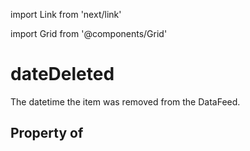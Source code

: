 import Link from 'next/link'
  
import Grid from '@components/Grid'

# dateDeleted

The datetime the item was removed from the DataFeed.

## Property of



